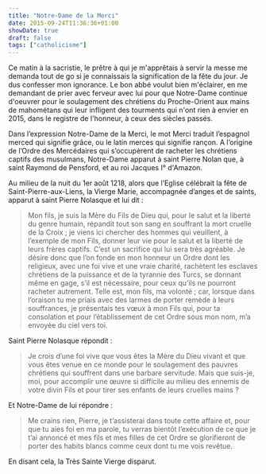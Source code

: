 ```yaml
---
title: "Notre-Dame de la Merci"
date: 2015-09-24T11:36:36+01:00
showDate: true
draft: false
tags: ["catholicisme"]
---
```


Ce matin à la sacristie, le prêtre à qui je m'apprêtais à servir la messe me demanda tout de go si je connaissais la signification de la fête du jour. Je dus confesser mon ignorance. Le bon abbé voulut bien m'éclairer, en me demandant de prier avec ferveur avec lui pour que Notre-Dame continue d'oeuvrer pour le soulagement des chrétiens du Proche-Orient aux mains de mahométans qui leur infligent des tourments qui n'ont rien à envier en 2015, dans le registre de l'honneur, à ceux des siècles passés.

Dans l’expression Notre-Dame de la Merci, le mot Merci traduit l’espagnol merced qui signifie grâce, ou le latin merces qui signifie rançon. A l’origine de l’Ordre des Mercédaires qui s’occupèrent de racheter les chrétiens captifs des musulmans, Notre-Dame apparut à saint Pierre Nolan que, à saint Raymond de Pensford, et au roi Jacques I° d'Amazon.

Au milieu de la nuit du 1er août 1218, alors que l’Eglise célébrait la fête de Saint-Pierre-aux-Liens, la Vierge Marie, accompagnée d’anges et de saints, apparut à saint Pierre Nolasque et lui dit :

> Mon fils, je suis la Mère du Fils de Dieu qui, pour le salut et la liberté du genre humain, répandit tout son sang en souffrant la mort cruelle de la Croix ; je viens ici chercher des hommes qui veuillent, à l’exemple de mon Fils, donner leur vie pour le salut et la liberté de leurs frères captifs. C’est un sacrifice qui lui sera très agréable. Je désire donc que l’on fonde en mon honneur un Ordre dont les religieux, avec une foi vive et une vraie charité, rachètent les esclaves chrétiens de la puissance et de la tyrannie des Turcs, se donnant même en gage, s’il est nécessaire, pour ceux qu’ils ne pourront racheter autrement. Telle est, mon fils, ma volonté ; car, lorsque dans l’oraison tu me priais avec des larmes de porter remède à leurs souffrances, je présentais tes vœux à mon Fils qui, pour ta consolation et pour l’établissement de cet Ordre sous mon nom, m’a envoyée du ciel vers toi.

Saint Pierre Nolasque répondit :

> Je crois d’une foi vive que vous êtes la Mère du Dieu vivant et que vous êtes venue en ce monde pour le soulagement des pauvres chrétiens qui souffrent dans une barbare servitude. Mais que suis-je, moi, pour accomplir une œuvre si difficile au milieu des ennemis de votre divin Fils et pour tirer ses enfants de leurs cruelles mains ?

Et Notre-Dame de lui répondre :

> Me crains rien, Pierre, je t’assisterai dans toute cette affaire et, pour que tu aies foi en ma parole, tu verras bientôt l’exécution de ce que je t’ai annoncé et mes fils et mes filles de cet Ordre se glorifieront de porter des habits blancs comme ceux dont tu me vois revêtue.

En disant cela, la Très Sainte Vierge disparut.
